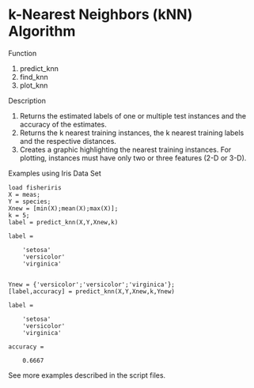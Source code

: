 # k-Nearest Neighbors (kNN) Algorithm

Function 
1. predict_knn
2. find_knn
3. plot_knn

Description 
1. Returns the estimated labels of one or multiple test instances and the accuracy of the estimates.
2. Returns the k nearest training instances, the k nearest training labels and the respective distances.
3. Creates a graphic highlighting the nearest training instances. For plotting, instances must have only two or three features (2-D or 3-D).

Examples using Iris Data Set

    load fisheriris
    X = meas;
    Y = species;
    Xnew = [min(X);mean(X);max(X)];
    k = 5;
    label = predict_knn(X,Y,Xnew,k)
    
    label =
    
        'setosa'
        'versicolor'
        'virginica'
        
        
    Ynew = {'versicolor';'versicolor';'virginica'};
    [label,accuracy] = predict_knn(X,Y,Xnew,k,Ynew)
    
    label =
    
        'setosa'
        'versicolor'
        'virginica'
        
    accuracy =
    
        0.6667

See more examples described in the script files.
